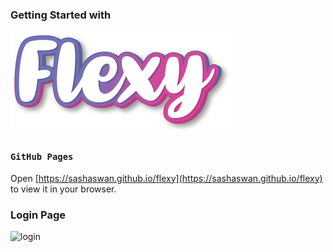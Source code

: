 ### Getting Started with

![logo](https://github.com/sashaswan/flexy/blob/main/public/logo.svg)

### `GitHub Pages`

Open [https://sashaswan.github.io/flexy](https://sashaswan.github.io/flexy) to view it in your browser.

### Login Page

![login]()
